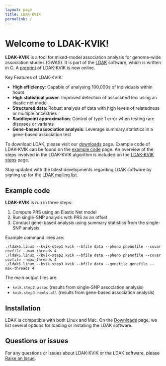 ```yaml
---
layout: page
title: LDAK-KVIK
permalink: /
---
```


# Welcome to LDAK-KVIK!

**LDAK-KVIK** is a tool for mixed-model association analysis for genome-wide association studies (GWAS). It is part of the [LDAK](http://www.dougspeed.com) software, which is written in C. A [preprint](https://www.medrxiv.org/content/10.1101/2024.07.25.24311005v2) of LDAK-KVIK is now online.

Key Features of LDAK-KVIK:
 - **High efficiency**: Capable of analysing 100,000s of individuals within hours
 - **High statistical power**: Improved detection of associated loci using an elastic net model
 - **Structured data**: Robust analysis of data with high levels of relatedness or multiple ancestries
 - **Saddlepoint approximation**: Control of type 1 error when testing rare diseases or variants
 - **Gene-based association analysis**: Leverage summary statistics in a gene-based association test

To download LDAK, please visit our [downloads](/docs/downloads) page. Example code of LDAK-KVIK can be found on the [example code](/docs/example) page. An overview of the steps involved in the LDAK-KVIK algorithm is included on the [LDAK-KVIK steps](/docs/assoc/singlesnp) page.

Stay updated with the latest developments regarding LDAK software by signing up for the [LDAK mailing list](https://dougspeed.com/downloads/).

## Example code

**LDAK-KVIK** is run in three steps:

1. Compute PRS using an Elastic Net model
2. Run single-SNP analysis with PRS as an offset
3. Conduct gene-based analysis using summary statistics from the single-SNP analysis

Example command lines are:

```
./ldak6.linux --kvik-step1 kvik --bfile data --pheno phenofile --covar covfile --max-threads 4
./ldak6.linux --kvik-step2 kvik --bfile data --pheno phenofile --covar covfile --max-threads 4
./ldak6.linux --kvik-step3 kvik --bfile data --genefile genefile --max-threads 4
```

The main output files are:
 -  `kvik.step2.assoc` (results from single-SNP association analysis)
 -  `kvik.step3.remls.all` (results from gene-based association analysis)

## Installation

LDAK is compatible with both Linux and Mac. On the [Downloads](/docs/downloads) page, we list several options for loading or installing the LDAK software.

<!-- 
It is also possible to install the Linux-version of LDAK via [conda](http://anaconda.org/genomedk/ldak5) using the following command:
```
conda install genomedk::ldak5
```
-->
## Questions or issues

For any questions or issues about LDAK-KVIK or the LDAK software, please [Raise an Issue](https://github.com/dougspeed/LDAK/issues).